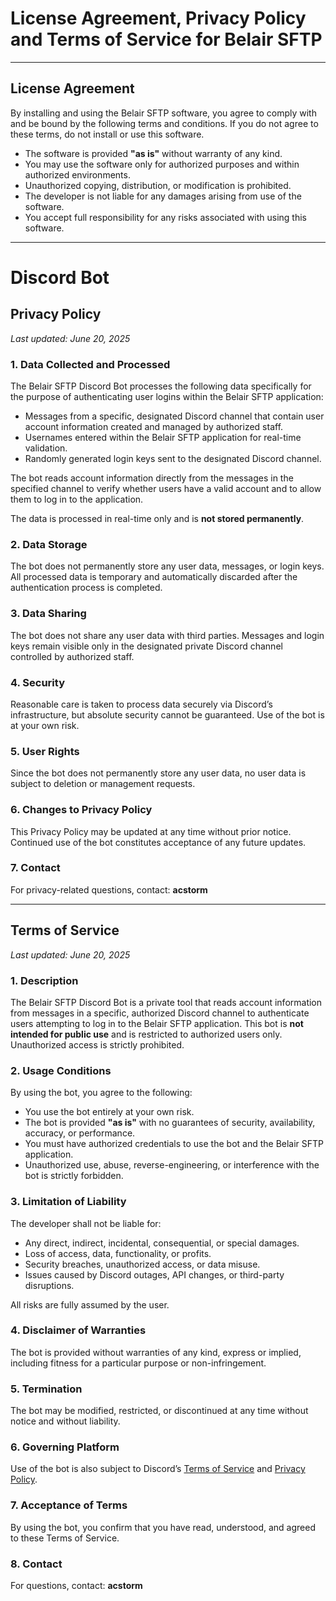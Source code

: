 # License Agreement, Privacy Policy and Terms of Service for Belair SFTP

---

## License Agreement

By installing and using the Belair SFTP software, you agree to comply with and be bound by the following terms and conditions. If you do not agree to these terms, do not install or use this software.

- The software is provided **"as is"** without warranty of any kind.
- You may use the software only for authorized purposes and within authorized environments.
- Unauthorized copying, distribution, or modification is prohibited.
- The developer is not liable for any damages arising from use of the software.
- You accept full responsibility for any risks associated with using this software.

---
# Discord Bot


## Privacy Policy  
_Last updated: June 20, 2025_

### 1. Data Collected and Processed  
The Belair SFTP Discord Bot processes the following data specifically for the purpose of authenticating user logins within the Belair SFTP application:

- Messages from a specific, designated Discord channel that contain user account information created and managed by authorized staff.
- Usernames entered within the Belair SFTP application for real-time validation.
- Randomly generated login keys sent to the designated Discord channel.

The bot reads account information directly from the messages in the specified channel to verify whether users have a valid account and to allow them to log in to the application.

The data is processed in real-time only and is **not stored permanently**.

### 2. Data Storage  
The bot does not permanently store any user data, messages, or login keys. All processed data is temporary and automatically discarded after the authentication process is completed.

### 3. Data Sharing  
The bot does not share any user data with third parties. Messages and login keys remain visible only in the designated private Discord channel controlled by authorized staff.

### 4. Security  
Reasonable care is taken to process data securely via Discord’s infrastructure, but absolute security cannot be guaranteed. Use of the bot is at your own risk.

### 5. User Rights  
Since the bot does not permanently store any user data, no user data is subject to deletion or management requests.

### 6. Changes to Privacy Policy  
This Privacy Policy may be updated at any time without prior notice. Continued use of the bot constitutes acceptance of any future updates.

### 7. Contact  
For privacy-related questions, contact: **acstorm**

---

## Terms of Service  
_Last updated: June 20, 2025_

### 1. Description  
The Belair SFTP Discord Bot is a private tool that reads account information from messages in a specific, authorized Discord channel to authenticate users attempting to log in to the Belair SFTP application. This bot is **not intended for public use** and is restricted to authorized users only. Unauthorized access is strictly prohibited.

### 2. Usage Conditions  
By using the bot, you agree to the following:

- You use the bot entirely at your own risk.
- The bot is provided **"as is"** with no guarantees of security, availability, accuracy, or performance.
- You must have authorized credentials to use the bot and the Belair SFTP application.
- Unauthorized use, abuse, reverse-engineering, or interference with the bot is strictly forbidden.

### 3. Limitation of Liability  
The developer shall not be liable for:

- Any direct, indirect, incidental, consequential, or special damages.
- Loss of access, data, functionality, or profits.
- Security breaches, unauthorized access, or data misuse.
- Issues caused by Discord outages, API changes, or third-party disruptions.

All risks are fully assumed by the user.

### 4. Disclaimer of Warranties  
The bot is provided without warranties of any kind, express or implied, including fitness for a particular purpose or non-infringement.

### 5. Termination  
The bot may be modified, restricted, or discontinued at any time without notice and without liability.

### 6. Governing Platform  
Use of the bot is also subject to Discord’s [Terms of Service](https://discord.com/terms) and [Privacy Policy](https://discord.com/privacy).

### 7. Acceptance of Terms  
By using the bot, you confirm that you have read, understood, and agreed to these Terms of Service.

### 8. Contact  
For questions, contact: **acstorm**
